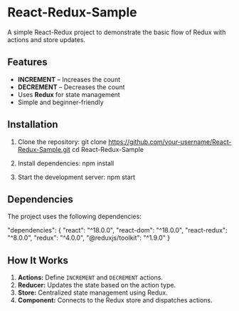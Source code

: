 # React-Redux-Sample

A simple React-Redux project to demonstrate the basic flow of Redux with actions and store updates.

## Features
- **INCREMENT** – Increases the count
- **DECREMENT** – Decreases the count
- Uses **Redux** for state management
- Simple and beginner-friendly

## Installation

1. Clone the repository:
   git clone https://github.com/your-username/React-Redux-Sample.git
   cd React-Redux-Sample
 
2. Install dependencies:
   npm install
   

3. Start the development server:
   npm start
   
## Dependencies

The project uses the following dependencies:


"dependencies": {
  "react": "^18.0.0",
  "react-dom": "^18.0.0",
  "react-redux": "^8.0.0",
  "redux": "^4.0.0",
  "@reduxjs/toolkit": "^1.9.0"
}
## How It Works
1. **Actions:** Define `INCREMENT` and `DECREMENT` actions.
2. **Reducer:** Updates the state based on the action type.
3. **Store:** Centralized state management using Redux.
4. **Component:** Connects to the Redux store and dispatches actions.

